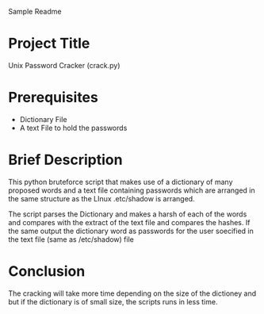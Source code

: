 Sample Readme
# Project Title
Unix Password Cracker (crack.py)

# Prerequisites
- Dictionary File 
- A text File to hold the passwords

# Brief Description

This python bruteforce script that makes use of a dictionary of many proposed words and a text file 
containing passwords which are arranged in the same structure as the LInux .etc/shadow is arranged.

The script parses the Dictionary and makes a harsh of each of the words and compares with the extract of the text file and compares the hashes. If the same output the dictionary word as passwords for the user soecified in the text file (same as /etc/shadow) file 


# Conclusion
The cracking will take more time depending on the size of the dictioney and but if the dictionary is of small size, the scripts runs in less time.
